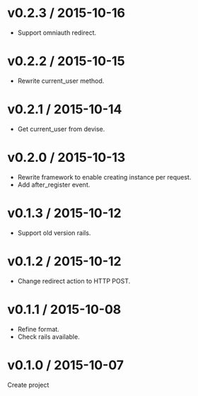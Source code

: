 # v0.2.3 / 2015-10-16

* Support omniauth redirect.

# v0.2.2 / 2015-10-15

* Rewrite current_user method.

# v0.2.1 / 2015-10-14

* Get current_user from devise.

# v0.2.0 / 2015-10-13

* Rewrite framework to enable creating instance per request.
* Add after_register event.

# v0.1.3 / 2015-10-12

* Support old version rails.

# v0.1.2 / 2015-10-12

* Change redirect action to HTTP POST.

# v0.1.1 / 2015-10-08

* Refine format.
* Check rails available.

# v0.1.0 / 2015-10-07

Create project

